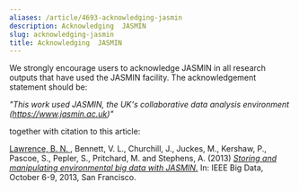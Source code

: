 ```yaml
---
aliases: /article/4693-acknowledging-jasmin
description: Acknowledging  JASMIN
slug: acknowledging-jasmin
title: Acknowledging  JASMIN
---
```


We strongly encourage users to acknowledge JASMIN in all research outputs that
have used the JASMIN facility. The acknowledgement statement should be:

_"This work used JASMIN, the UK's collaborative data analysis environment (https://www.jasmin.ac.uk)"_

together with citation to this article:

[Lawrence, B. N. ](http://centaur.reading.ac.uk/view/creators/90004178.html),
Bennett, V. L., Churchill, J., Juckes, M., Kershaw, P., Pascoe, S., Pepler,
S., Pritchard, M. and Stephens, A. (2013) [_Storing and manipulating
environmental big data with JASMIN._](http://centaur.reading.ac.uk/34567/) In:
IEEE Big Data, October 6-9, 2013, San Francisco.

